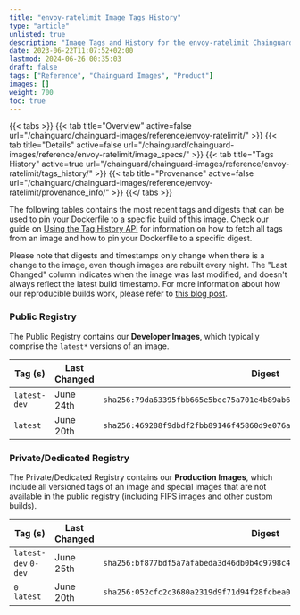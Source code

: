 ```yaml
---
title: "envoy-ratelimit Image Tags History"
type: "article"
unlisted: true
description: "Image Tags and History for the envoy-ratelimit Chainguard Image"
date: 2023-06-22T11:07:52+02:00
lastmod: 2024-06-26 00:35:03
draft: false
tags: ["Reference", "Chainguard Images", "Product"]
images: []
weight: 700
toc: true
---
```


{{< tabs >}}
{{< tab title="Overview" active=false url="/chainguard/chainguard-images/reference/envoy-ratelimit/" >}}
{{< tab title="Details" active=false url="/chainguard/chainguard-images/reference/envoy-ratelimit/image_specs/" >}}
{{< tab title="Tags History" active=true url="/chainguard/chainguard-images/reference/envoy-ratelimit/tags_history/" >}}
{{< tab title="Provenance" active=false url="/chainguard/chainguard-images/reference/envoy-ratelimit/provenance_info/" >}}
{{</ tabs >}}

The following tables contains the most recent tags and digests that can be used to pin your Dockerfile to a specific build of this image. Check our guide on [Using the Tag History API](/chainguard/chainguard-images/using-the-tag-history-api/) for information on how to fetch all tags from an image and how to pin your Dockerfile to a specific digest.

Please note that digests and timestamps only change when there is a change to the image, even though images are rebuilt every night. The "Last Changed" column indicates when the image was last modified, and doesn't always reflect the latest build timestamp. For more information about how our reproducible builds work, please refer to [this blog post](https://www.chainguard.dev/unchained/reproducing-chainguards-reproducible-image-builds).

### Public Registry
The Public Registry contains our **Developer Images**, which typically comprise the `latest*` versions of an image.

| Tag (s)       | Last Changed | Digest                                                                    |
|---------------|--------------|---------------------------------------------------------------------------|
|  `latest-dev` | June 24th    | `sha256:79da63395fbb665e5bec75a701e4b89ab661985d1abbbed841e557cf965c6046` |
|  `latest`     | June 20th    | `sha256:469288f9dbdf2fbb89146f45860d9e076a7c2297669ce37ddd6b5769a14f7e33` |


### Private/Dedicated Registry
The Private/Dedicated Registry contains our **Production Images**, which include all versioned tags of an image and special images that are not available in the public registry (including FIPS images and other custom builds).

| Tag (s)               | Last Changed | Digest                                                                    |
|-----------------------|--------------|---------------------------------------------------------------------------|
|  `latest-dev` `0-dev` | June 25th    | `sha256:bf877bdf5a7afabeda3d46db0b4c9798c4b94bfa245d9ee073db84845f813554` |
|  `0` `latest`         | June 20th    | `sha256:052cfc2c3680a2319d9f71d94f28fcbea0b653f06726dec1bd4bf576f6beb0b1` |

